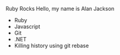 Ruby Rocks
Hello, my name is Alan Jackson
* Ruby
* Javascript
* Git
* .NET
* Killing history using git rebase
